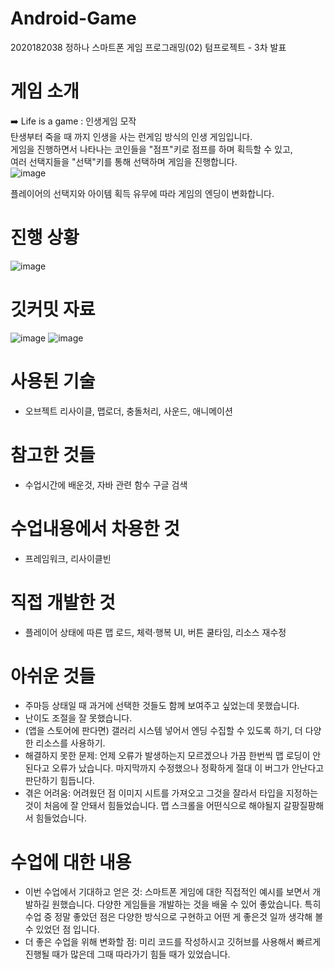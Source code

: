 # Android-Game
2020182038 정하나 스마트폰 게임 프로그래밍(02) 텀프로젝트 - 3차 발표

# 게임 소개
➡️ Life is a game : 인생게임 모작  
탄생부터 죽을 때 까지 인생을 사는 런게임 방식의 인생 게임입니다.<br/> 
게임을 진행하면서 나타나는 코인들을 "점프"키로 점프를 하며 획득할 수 있고,<br/>
여러 선택지들을 "선택"키를 통해 선택하며 게임을 진행합니다.<br/>
![image](https://user-images.githubusercontent.com/73771420/229375499-0a246779-467b-4f42-99ba-7219c42a142d.png)<br/> 

플레이어의 선택지와 아이템 획득 유무에 따라 게임의 엔딩이 변화합니다.


# 진행 상황
![image](https://github.com/onehana1/Android-Game/assets/73771420/e4079b5d-e223-4fa1-842b-4c270f337cca)

# 깃커밋 자료
![image](https://github.com/onehana1/Android-Game/assets/73771420/adce127a-185e-4684-a7fb-42ef0152f559)
![image](https://github.com/onehana1/Android-Game/assets/73771420/d376ef66-e6dc-487b-b370-e141c312ae5c)


# 사용된 기술
- 오브젝트 리사이클, 맵로더, 충돌처리, 사운드, 애니메이션

# 참고한 것들
- 수업시간에 배운것, 자바 관련 함수 구글 검색

# 수업내용에서 차용한 것
- 프레임워크, 리사이클빈

# 직접 개발한 것
- 플레이어 상태에 따른 맵 로드, 체력·행복 UI, 버튼 쿨타임, 리소스 재수정

# 아쉬운 것들
- 주마등 상태일 때 과거에 선택한 것들도 함께 보여주고 싶었는데 못했습니다.
- 난이도 조절을 잘 못했습니다.
- (앱을 스토어에 판다면) 갤러리 시스템 넣어서 엔딩 수집할 수 있도록 하기, 더 다양한 리소스를 사용하기.
- 해결하지 못한 문제: 언제 오류가 발생하는지 모르겠으나 가끔 한번씩 맵 로딩이 안된다고 오류가 났습니다. 마지막까지 수정했으나 정확하게 절대 이 버그가 안난다고 판단하기 힘듭니다.
- 겪은 어려움: 어려웠던 점 이미지 시트를 가져오고 그것을 잘라서 타입을 지정하는 것이 처음에 잘 안돼서 힘들었습니다. 맵 스크롤을 어떤식으로 해야될지 갈팡질팡해서 힘들었습니다.

# 수업에 대한 내용
- 이번 수업에서 기대하고 얻은 것: 스마트폰 게임에 대한 직접적인 예시를 보면서 개발하길 원했습니다. 다양한 게임들을 개발하는 것을 배울 수 있어 좋았습니다. 특히 수업 중 정말 좋았던 점은 다양한 방식으로 구현하고 어떤 게 좋은것 일까 생각해 볼 수 있었던 점 입니다.
- 더 좋은 수업을 위해 변화할 점: 미리 코드를 작성하시고 깃허브를 사용해서 빠르게 진행될 때가 많은데 그때 따라가기 힘들 때가 있었습니다. 

